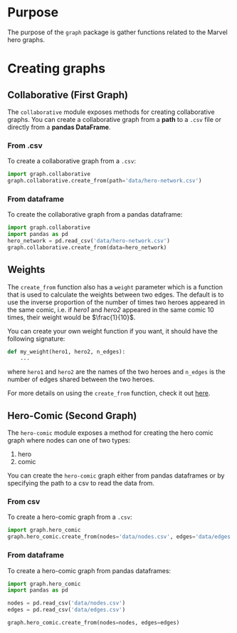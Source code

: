 # Purpose
The purpose of the `graph` package is gather functions related to the Marvel hero graphs.

# Creating graphs

## Collaborative (First Graph)
The `collaborative` module exposes methods for creating collaborative graphs. You can create a collaborative graph
from a **path** to a `.csv` file or directly from a **pandas DataFrame**.

### From .csv
To create a collaborative graph from a `.csv`:
```python
import graph.collaborative
graph.collaborative.create_from(path='data/hero-network.csv')
```

### From dataframe
To create the collaborative graph from a pandas dataframe:
```python
import graph.collaborative
import pandas as pd
hero_network = pd.read_csv('data/hero-network.csv')
graph.collaborative.create_from(data=hero_network)
```

## Weights
The `create_from` function also has a `weight` parameter which is a function that is used to calculate the weights
between two edges. The default is to use the inverse proportion of the number of times two heroes appeared in the 
same comic, i.e. if *hero1* and *hero2* appeared in the same comic 10 times, their weight would be $\frac{1}{10}$.

You can create your own weight function if you want, it should have the following signature:
```python
def my_weight(hero1, hero2, n_edges):
    ...
```

where `hero1` and `hero2` are the names of the two heroes and `n_edges` is the number of edges shared between the 
two heroes.

For more details on using the `create_from` function, check it out [here](collaborative.py).

## Hero-Comic (Second Graph)
The `hero-comic` module exposes a method for creating the hero comic graph where nodes can one of two types:
1. hero
1. comic

You can create the `hero-comic` graph either from pandas dataframes or by specifying the path to a csv to read the data 
from.

### From csv
To create a hero-comic graph from a `.csv`:
```python
import graph.hero_comic
graph.hero_comic.create_from(nodes='data/nodes.csv', edges='data/edges.csv')
```

### From dataframe
To create a hero-comic graph from pandas dataframes:
```python
import graph.hero_comic
import pandas as pd

nodes = pd.read_csv('data/nodes.csv')
edges = pd.read_csv('data/edges.csv')

graph.hero_comic.create_from(nodes=nodes, edges=edges)
```